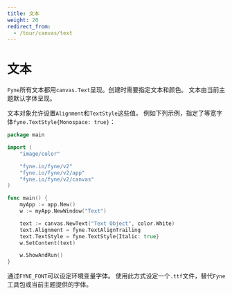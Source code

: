 ```yaml
---
title: 文本
weight: 20
redirect_from:
  - /tour/canvas/text
---
```


# 文本

`Fyne`所有文本都用`canvas.Text`呈现。创建时需要指定文本和颜色。
文本由当前主题默认字体呈现。

文本对象允许设置`Alignment`和`TextStyle`这些值。
例如下列示例，指定了等宽字体`fyne.TextStyle{Monospace: true}`：

```go
package main

import (
	"image/color"

	"fyne.io/fyne/v2"
	"fyne.io/fyne/v2/app"
	"fyne.io/fyne/v2/canvas"
)

func main() {
	myApp := app.New()
	w := myApp.NewWindow("Text")

	text := canvas.NewText("Text Object", color.White)
	text.Alignment = fyne.TextAlignTrailing
	text.TextStyle = fyne.TextStyle{Italic: true}
	w.SetContent(text)

	w.ShowAndRun()
}
```
通过`FYNE_FONT`可以设定环境变量字体。
使用此方式设定一个`.ttf`文件，替代`Fyne`工具包或当前主题提供的字体。
